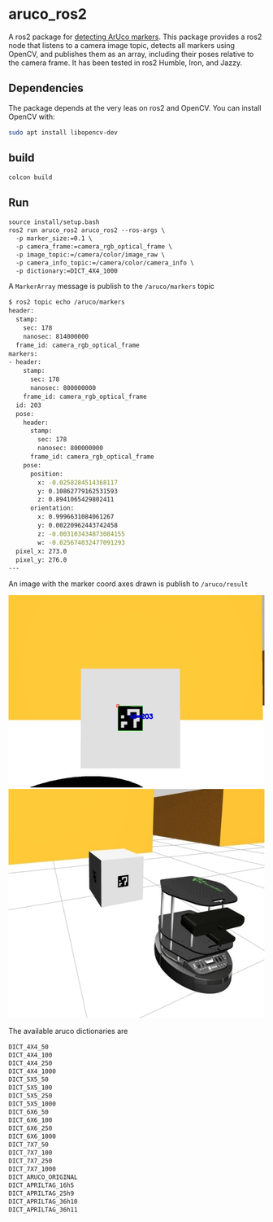 # aruco_ros2

A ros2 package for [detecting ArUco markers](https://docs.opencv.org/4.x/d5/dae/tutorial_aruco_detection.html). 
This package provides a ros2 node that listens to a camera image topic, detects all markers using OpenCV, and publishes them as an array, including their poses relative to the camera frame.
It has been tested in ros2 Humble, Iron, and Jazzy.

## Dependencies

The package depends at the very leas on ros2 and OpenCV. You can install OpenCV with:

```bash
sudo apt install libopencv-dev
```

## build

```
colcon build
```

## Run

```
source install/setup.bash
ros2 run aruco_ros2 aruco_ros2 --ros-args \
  -p marker_size:=0.1 \
  -p camera_frame:=camera_rgb_optical_frame \
  -p image_topic:=/camera/color/image_raw \
  -p camera_info_topic:=/camera/color/camera_info \
  -p dictionary:=DICT_4X4_1000
```

A `MarkerArray` message is publish to the `/aruco/markers` topic

```bash
$ ros2 topic echo /aruco/markers
header:
  stamp:
    sec: 178
    nanosec: 814000000
  frame_id: camera_rgb_optical_frame
markers:
- header:
    stamp:
      sec: 178
      nanosec: 800000000
    frame_id: camera_rgb_optical_frame
  id: 203
  pose:
    header:
      stamp:
        sec: 178
        nanosec: 800000000
      frame_id: camera_rgb_optical_frame
    pose:
      position:
        x: -0.0258284514368117
        y: 0.10862779162531593
        z: 0.8941065429802411
      orientation:
        x: 0.9996631084061267
        y: 0.00220962443742458
        z: -0.003103434873084155
        w: -0.025674032477091293
  pixel_x: 273.0
  pixel_y: 276.0
---
```

An image with the marker coord axes drawn is publish to `/aruco/result`

![Example](static/frame0000.jpg)
![Example](static/screenshot.jpg)

The available aruco dictionaries are

```
DICT_4X4_50
DICT_4X4_100
DICT_4X4_250
DICT_4X4_1000
DICT_5X5_50
DICT_5X5_100
DICT_5X5_250
DICT_5X5_1000
DICT_6X6_50
DICT_6X6_100
DICT_6X6_250
DICT_6X6_1000
DICT_7X7_50
DICT_7X7_100
DICT_7X7_250
DICT_7X7_1000
DICT_ARUCO_ORIGINAL
DICT_APRILTAG_16h5
DICT_APRILTAG_25h9
DICT_APRILTAG_36h10
DICT_APRILTAG_36h11 
```